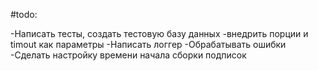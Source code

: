 #todo:

-Написать тесты, создать тестовую базу данных
-внедрить порции и timout как параметры
-Написать логгер
-Обрабатывать ошибки
-Сделать настройку времени начала сборки подписок